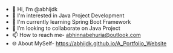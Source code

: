 - 👋 Hi, I’m @abhijdk
- 👀 I'm interested in Java Project Development
- 🌱 I'm currently learning Spring Boot Framework
- 💞️ I’m looking to collaborate on Java Project
- 📫 How to reach me- abhinnabehuria@outlook.com
- 🌐 About MySelf- https://abhijdk.github.io/A_Portfolio_Website

<!---
abhijdk/abhijdk is a ✨ special ✨ repository because its `README.md` (this file) appears on your GitHub profile.
You can click the Preview link to take a look at your changes.
--->
